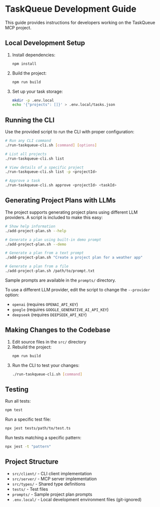 # TaskQueue Development Guide

This guide provides instructions for developers working on the TaskQueue MCP project.

## Local Development Setup

1. Install dependencies:
   ```bash
   npm install
   ```

2. Build the project:
   ```bash
   npm run build
   ```

3. Set up your task storage:
   ```bash
   mkdir -p .env.local
   echo '{"projects": []}' > .env.local/tasks.json
   ```

## Running the CLI

Use the provided script to run the CLI with proper configuration:

```bash
# Run any CLI command
./run-taskqueue-cli.sh [command] [options]

# List all projects
./run-taskqueue-cli.sh list

# View details of a specific project
./run-taskqueue-cli.sh list -p <projectId>

# Approve a task
./run-taskqueue-cli.sh approve <projectId> <taskId>
```

## Generating Project Plans with LLMs

The project supports generating project plans using different LLM providers. A script is included to make this easy:

```bash
# Show help information
./add-project-plan.sh --help

# Generate a plan using built-in demo prompt
./add-project-plan.sh --demo

# Generate a plan from a text prompt
./add-project-plan.sh "Create a project plan for a weather app"

# Generate a plan from a file
./add-project-plan.sh /path/to/prompt.txt
```

Sample prompts are available in the `prompts/` directory.

To use a different LLM provider, edit the script to change the `--provider` option:
- `openai` (requires `OPENAI_API_KEY`)
- `google` (requires `GOOGLE_GENERATIVE_AI_API_KEY`) 
- `deepseek` (requires `DEEPSEEK_API_KEY`)

## Making Changes to the Codebase

1. Edit source files in the `src/` directory
2. Rebuild the project:
   ```bash
   npm run build
   ```
3. Run the CLI to test your changes:
   ```bash
   ./run-taskqueue-cli.sh [command]
   ```

## Testing

Run all tests:
```bash
npm test
```

Run a specific test file:
```bash
npx jest tests/path/to/test.ts
```

Run tests matching a specific pattern:
```bash
npx jest -t "pattern"
```

## Project Structure

- `src/client/` - CLI client implementation
- `src/server/` - MCP server implementation
- `src/types/` - Shared type definitions
- `tests/` - Test files
- `prompts/` - Sample project plan prompts
- `.env.local/` - Local development environment files (git-ignored)